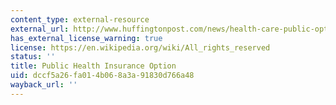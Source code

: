 ```yaml
---
content_type: external-resource
external_url: http://www.huffingtonpost.com/news/health-care-public-option/
has_external_license_warning: true
license: https://en.wikipedia.org/wiki/All_rights_reserved
status: ''
title: Public Health Insurance Option
uid: dccf5a26-fa01-4b06-8a3a-91830d766a48
wayback_url: ''
---
```

